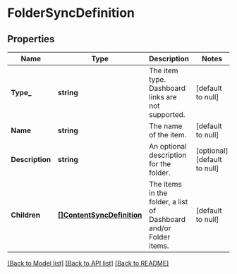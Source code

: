# FolderSyncDefinition

## Properties
Name | Type | Description | Notes
------------ | ------------- | ------------- | -------------
**Type_** | **string** | The item type. Dashboard links are not supported. | [default to null]
**Name** | **string** | The name of the item. | [default to null]
**Description** | **string** | An optional description for the folder. | [optional] [default to null]
**Children** | [**[]ContentSyncDefinition**](ContentSyncDefinition.md) | The items in the folder, a list of Dashboard and/or Folder items. | [default to null]

[[Back to Model list]](../README.md#documentation-for-models) [[Back to API list]](../README.md#documentation-for-api-endpoints) [[Back to README]](../README.md)

